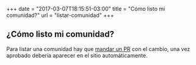 +++
date = "2017-03-07T18:15:51-03:00"
title = "Cómo listo mi comunidad?"
url = "listar-comunidad"
+++

## ¿Cómo listo mi comunidad?

Para listar una comunidad hay que [mandar un PR](https://github.com/cherta/js.uy) con el cambio, una vez aprobado debería aparecer en el sitio automáticamente.
